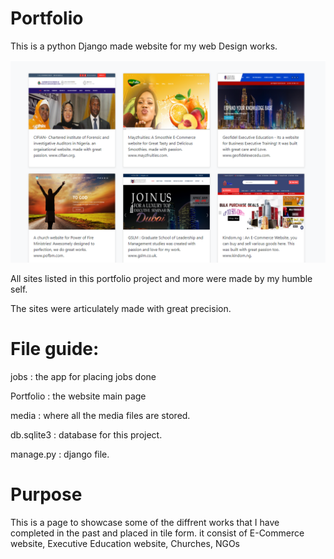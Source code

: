 # Portfolio
This is a python Django made website for my web Design works.

![](Portfoliopage.png)

All sites listed in this portfolio project and more were made by my humble self.

The sites were articulately made with great precision.

# File guide:
jobs : the app for placing jobs done 

Portfolio : the website main page

media : where all the media files are stored.

db.sqlite3 : database for this project.

manage.py : django file.
 
# Purpose
This is a page to showcase some of the diffrent works that I have completed in the past and placed in tile form. 
it consist of E-Commerce website, Executive Education website, Churches, NGOs
